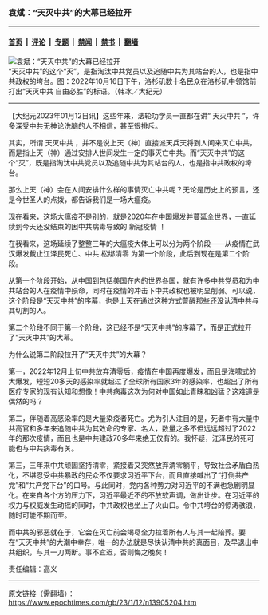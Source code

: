 ### 袁斌：“天灭中共”的大幕已经拉开

---

#### [首页](../../../..?n13905204) &nbsp;|&nbsp; [评论](../../../../../epoch-comment?n13905204) &nbsp;|&nbsp; [专题](../../../../../epoch-special?n13905204) &nbsp;|&nbsp; [禁闻](../../../../../epoch-news?n13905204) &nbsp;|&nbsp; [禁书](../../../../../books?n13905204) &nbsp;|&nbsp; [翻墙](https://github.com/gfw-breaker/nogfw/blob/master/README.md?n13905204)


<div><img alt="袁斌：“天灭中共”的大幕已经拉开" class="attachment-djy_600_400 size-djy_600_400 wp-post-image" src="https://i.epochtimes.com/assets/uploads/2022/10/id13846847-2-4-600x400.jpg"/>
<div class="caption">
 “天灭中共”的这个“灭”，是指淘汰中共党员以及追随中共为其站台的人，也是指中共政权的垮台。图：2022年10月16日下午，洛杉矶数十名民众在洛杉矶中领馆前打出“天灭中共 自由必胜”的标语。（韩冰／大纪元）
</div></div><hr/><div class="post_content" id="artbody" itemprop="articleBody">
 <!-- article content begin -->
 <p>
  【大纪元2023年01月12日讯】这些年来，法轮功学员一直都在讲“
  <ok href="https://www.epochtimes.com/gb/tag/%E5%A4%A9%E7%81%AD%E4%B8%AD%E5%85%B1.html">
   天灭中共
  </ok>
  ”，许多深受中共无神论洗脑的人不相信，甚至很排斥。
 </p>
 <p>
  其实，所谓
  <ok href="https://www.epochtimes.com/gb/tag/%E5%A4%A9%E7%81%AD%E4%B8%AD%E5%85%B1.html">
   天灭中共
  </ok>
  ，并不是说上天（神）直接派天兵天将到人间来灭亡中共，而是指上天（神）通过安排人世间发生一定的事灭亡中共。而“天灭中共”的这个“灭”，既是指淘汰中共党员以及追随中共为其站台的人，也是指中共政权的垮台。
 </p>
 <p>
  那么上天（神）会在人间安排什么样的事情灭亡中共呢？无论是历史上的预言，还是今世圣人的点拨，都告诉我们是一场大瘟疫。
 </p>
 <p>
  现在看来，这场大瘟疫不是别的，就是2020年在中国爆发并蔓延全世界，一直延续到今天还没结束的因中共病毒导致的
  <ok href="https://www.epochtimes.com/gb/tag/%E6%96%B0%E5%86%A0%E7%96%AB%E6%83%85.html">
   新冠疫情
  </ok>
  ！
 </p>
 <p>
  在我看来，这场延续了整整三年的大瘟疫大体上可以分为两个阶段——从疫情在武汉爆发截止江泽民死亡、中共
  <ok href="https://www.epochtimes.com/gb/tag/%E6%9D%BE%E7%BB%91%E6%B8%85%E9%9B%B6.html">
   松绑清零
  </ok>
  为第一个阶段，此后到现在是第二个阶段。
 </p>
 <p>
  从第一个阶段开始，从中国到包括美国在内的世界各国，就有许多中共党员和为中共站台的人在疫情中殒命，同时在疫情的冲击下中共政权也被明显削弱。可以说，这个阶段是“天灭中共”的序幕，也是上天在通过这种方式警醒那些还没认清中共与其切割的人。
 </p>
 <p>
  第二个阶段不同于第一个阶段，这已经不是“天灭中共”的序幕了，而是正式拉开了“天灭中共”的大幕。
 </p>
 <p>
  为什么说第二阶段拉开了“天灭中共”的大幕？
 </p>
 <p>
  第一，2022年12月上旬中共放弃清零后，疫情在中国再度爆发，而且是海啸式的大爆发，短短20多天的感染率就超过了全球所有国家3年的感染率，也超出了所有医疗专家的现有认知和想像！中共病毒这次为何对中国如此青睐和凶猛？这难道是偶然的吗？
 </p>
 <p>
  第二，伴随着高感染率的是大量染疫者死亡。尤为引人注目的是，死者中有大量中共高官和多年来追随中共为其效命的专家、名人，数量之多不但远远超过了2022年的那次疫情，而且也是中共建政70多年来绝无仅有的。我怀疑，江泽民的死可能也与中共病毒有关。
 </p>
 <p>
  第三，三年来中共顽固坚持清零，紧接着又突然放弃清零躺平，导致社会矛盾白热化，不堪忍受中共暴政的民众不仅要求习近平下台，而且直接喊出了“打倒共产党”和“共产党下台”的口号。与此同时，党内各种势力对习近平的不满也急剧明显化。在来自各个方的压力下，习近平最近不的不放软声调，做出让步。在习近平的权力与权威发生动摇的同时，中共政权也坐上了火山口。令中共垮台的惊涛骇浪，随时可能不期而至。
 </p>
 <p>
  而中共的邪恶就在于，它会在灭亡前会竭尽全力拉着所有人与其一起陪葬。要在“天灭中共”的大潮中幸存，唯一的办法就是尽快认清中共的真面目，及早退出中共组织，与其一刀两断。事不宜迟，否则悔之晚矣！
 </p>
 <p>
  责任编辑：高义
 </p>
 <!-- article content end -->
 <div id="below_article_ad">
 </div>
</div>


---

原文链接（需翻墙）：https://www.epochtimes.com/gb/23/1/12/n13905204.htm